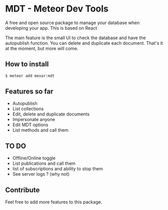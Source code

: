 # MDT - Meteor Dev Tools

A free and open source package to manage your database when developing your app.
This is based on React

The main feature is the small UI to check the database and have the autopublish function. You can delete and duplicate each document. That's it at the moment, but more will come.

## How to install

```sh
$ meteor add mexar:mdt
```

## Features so far

- Autopublish
- List collections
- Edit, delete and duplicate documents
- Impersonate anyone
- Edit MDT options
- List methods and call them

## TO DO

- Offline/Online toggle
- List publications and call them
- list of subscriptions and ability to stop them
- See server logs ? (why not)

## Contribute

Feel free to add more features to this package.
